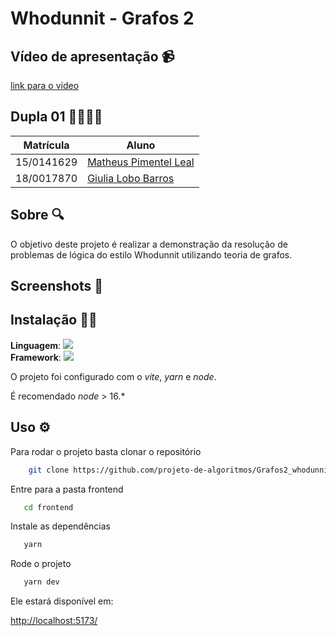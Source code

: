 # Whodunnit - Grafos 2

## Vídeo de apresentação 📹
[link para o vídeo](https://unbbr.sharepoint.com/:v:/s/Gravaodevdeos505/ER5iigefMYdAsBcGYcdG7dkBAqh-p4ffIj6cnkEDQVWN6A?e=Ex6KTA)

## Dupla 01 👨‍🎓👩‍🎓
|Matrícula | Aluno |
| -- | -- |
| 15/0141629  |  [Matheus Pimentel Leal](https://github.com/Matheuspleal) |
| 18/0017870  |  [Giulia Lobo Barros](https://github.com/Giuulob89) |

## Sobre 🔍
O objetivo deste projeto é realizar a demonstração da resolução de problemas de lógica do estilo Whodunnit utilizando teoria de grafos.

## Screenshots 📸

## Instalação 💽🧶
**Linguagem**: <img src="https://img.icons8.com/color/48/null/javascript--v1.png"/><br/>
**Framework**: <img src="https://img.icons8.com/office/40/null/react.png"/><br/>

O projeto foi configurado com o *vite*, *yarn* e *node*.

É recomendado *node* > 16.*

## Uso ⚙️

Para rodar o projeto basta clonar o repositório
```sh
    git clone https://github.com/projeto-de-algoritmos/Grafos2_whodunnit
```

Entre para a pasta frontend
```sh
   cd frontend
```

Instale as dependências
```sh
   yarn
```

Rode o projeto
```sh
   yarn dev
```

Ele estará disponível em:

[http://localhost:5173/](http://localhost:5173/)